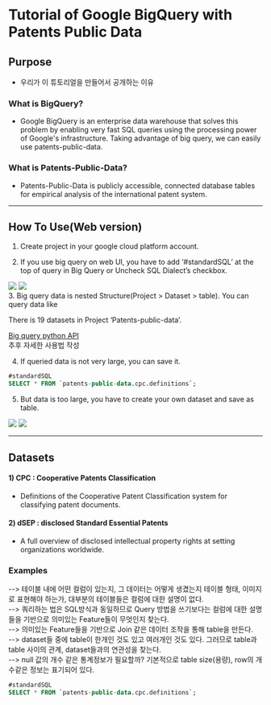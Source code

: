 # Tutorial of Google BigQuery with Patents Public Data

## Purpose
- 우리가 이 튜토리얼을 만들어서 공개하는 이유

### What is BigQuery?
- Google BigQuery is an enterprise data warehouse that solves this problem by enabling very fast SQL queries using the processing power of Google's infrastructure. Taking advantage of big query, we can easily use patents-public-data.

### What is Patents-Public-Data?
- Patents-Public-Data is publicly accessible, connected database tables for empirical analysis of the international patent system.
----------------------------------------------------
## How To Use(Web version)  
1. Create project in your google cloud platform account.

2. If you use big query on web UI, you have to add ‘#standardSQL’ at the top of query in Big Query or Uncheck SQL Dialect’s <Use Legacy SQL> checkbox.  
<div>
<img src="https://user-images.githubusercontent.com/23125324/46584804-e9c03280-caa2-11e8-83f4-20e1f54e99ab.PNG">
<img src="https://user-images.githubusercontent.com/23125324/46584820-170ce080-caa3-11e8-8b00-5a88daf8c558.PNG">
</div>
3. Big query data is nested Structure(Project > Dataset > table).  
  You can query data like  

  There is 19 datasets in Project ‘Patents-public-data’.  

  [Big query python API](https://googleapis.github.io/google-cloud-python/latest/bigquery/index.html)  
  추후 자세한 사용법 작성  

4. If queried data is not very large, you can save it.  
```sql
#standardSQL
SELECT * FROM `patents-public-data.cpc.definitions`;
```
5. But data is too large, you have to create your own dataset and save as table.  
<div>
<img src="https://user-images.githubusercontent.com/23125324/46584832-25f39300-caa3-11e8-9c23-dfea8029f061.png">
<img src="https://user-images.githubusercontent.com/23125324/46584835-2d1aa100-caa3-11e8-8b9b-29fd76fa5f3e.PNG">
</div>

----------------------------------------------------
## Datasets
#### 1) CPC : Cooperative Patents Classification
- Definitions of the Cooperative Patent Classification system for classifying patent documents.

#### 2) dSEP : disclosed Standard Essential Patents
- A full overview of disclosed intellectual property rights at setting organizations worldwide.

### Examples

--> 테이블 내에 어떤 컬럼이 있는지, 그 데이터는 어떻게 생겼는지 테이블 형태, 이미지로 표현해야 하는가, 대부분의 테이블들은 컬럼에 대한 설명이 없다.   
--> 쿼리하는 법은 SQL방식과 동일하므로 Query 방법을 쓰기보다는 컬럼에 대한 설명들을 기반으로 의미있는 Feature들이 무엇인지 찾는다.  
--> 의미있는 Feature들을 기반으로 Join 같은 데이터 조작을 통해 table을 만든다.  
--> dataset들 중에 table이 한개인 것도 있고 여러개인 것도 있다. 그러므로 table과 table 사이의 관계, dataset들과의 연관성을 찾는다.  
--> null 값의 개수 같은 통계정보가 필요할까? 기본적으로 table size(용량), row의 개수같은 정보는 표기되어 있다.

```sql
#standardSQL
SELECT * FROM `patents-public-data.cpc.definitions`;
```
